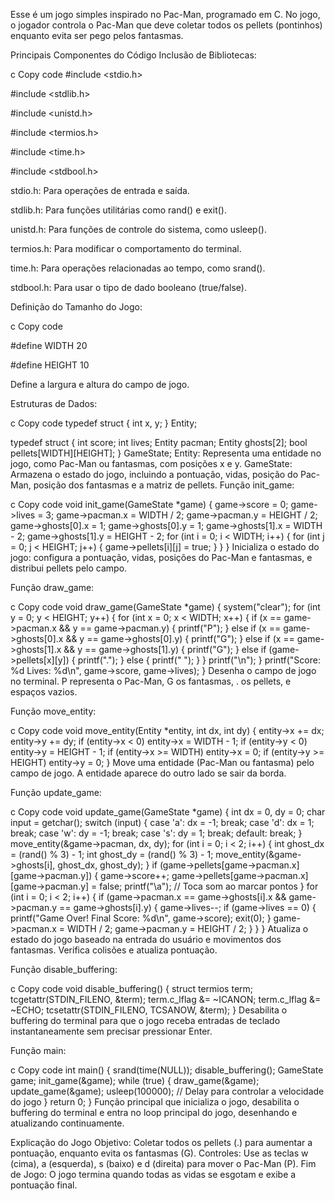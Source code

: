 Esse é um jogo simples inspirado no Pac-Man, programado em C. No jogo, o jogador controla o Pac-Man que deve coletar todos os pellets (pontinhos) enquanto evita ser pego pelos fantasmas.

Principais Componentes do Código
Inclusão de Bibliotecas:

c
Copy code
#include <stdio.h>

#include <stdlib.h>

#include <unistd.h>

#include <termios.h>

#include <time.h>

#include <stdbool.h>

stdio.h: Para operações de entrada e saída.

stdlib.h: Para funções utilitárias como rand() e exit().

unistd.h: Para funções de controle do sistema, como usleep().

termios.h: Para modificar o comportamento do terminal.

time.h: Para operações relacionadas ao tempo, como srand().

stdbool.h: Para usar o tipo de dado booleano (true/false).

Definição do Tamanho do Jogo:

c
Copy code

#define WIDTH 20

#define HEIGHT 10

Define a largura e altura do campo de jogo.

Estruturas de Dados:

c
Copy code
typedef struct {
    int x, y;
} Entity;

typedef struct {
    int score;
    int lives;
    Entity pacman;
    Entity ghosts[2];
    bool pellets[WIDTH][HEIGHT];
} GameState;
Entity: Representa uma entidade no jogo, como Pac-Man ou fantasmas, com posições x e y.
GameState: Armazena o estado do jogo, incluindo a pontuação, vidas, posição do Pac-Man, posição dos fantasmas e a matriz de pellets.
Função init_game:

c
Copy code
void init_game(GameState *game) {
    game->score = 0;
    game->lives = 3;
    game->pacman.x = WIDTH / 2;
    game->pacman.y = HEIGHT / 2;
    game->ghosts[0].x = 1;
    game->ghosts[0].y = 1;
    game->ghosts[1].x = WIDTH - 2;
    game->ghosts[1].y = HEIGHT - 2;
    for (int i = 0; i < WIDTH; i++) {
        for (int j = 0; j < HEIGHT; j++) {
            game->pellets[i][j] = true;
        }
    }
}
Inicializa o estado do jogo: configura a pontuação, vidas, posições do Pac-Man e fantasmas, e distribui pellets pelo campo.

Função draw_game:

c
Copy code
void draw_game(GameState *game) {
    system("clear");
    for (int y = 0; y < HEIGHT; y++) {
        for (int x = 0; x < WIDTH; x++) {
            if (x == game->pacman.x && y == game->pacman.y) {
                printf("P");
            } else if (x == game->ghosts[0].x && y == game->ghosts[0].y) {
                printf("G");
            } else if (x == game->ghosts[1].x && y == game->ghosts[1].y) {
                printf("G");
            } else if (game->pellets[x][y]) {
                printf(".");
            } else {
                printf(" ");
            }
        }
        printf("\\n");
    }
    printf("Score: %d  Lives: %d\\n", game->score, game->lives);
}
Desenha o campo de jogo no terminal. P representa o Pac-Man, G os fantasmas, . os pellets, e espaços vazios.

Função move_entity:

c
Copy code
void move_entity(Entity *entity, int dx, int dy) {
    entity->x += dx;
    entity->y += dy;
    if (entity->x < 0) entity->x = WIDTH - 1;
    if (entity->y < 0) entity->y = HEIGHT - 1;
    if (entity->x >= WIDTH) entity->x = 0;
    if (entity->y >= HEIGHT) entity->y = 0;
}
Move uma entidade (Pac-Man ou fantasma) pelo campo de jogo. A entidade aparece do outro lado se sair da borda.

Função update_game:

c
Copy code
void update_game(GameState *game) {
    int dx = 0, dy = 0;
    char input = getchar();
    switch (input) {
        case 'a': dx = -1; break;
        case 'd': dx = 1; break;
        case 'w': dy = -1; break;
        case 's': dy = 1; break;
        default: break;
    }
    move_entity(&game->pacman, dx, dy);
    for (int i = 0; i < 2; i++) {
        int ghost_dx = (rand() % 3) - 1;
        int ghost_dy = (rand() % 3) - 1;
        move_entity(&game->ghosts[i], ghost_dx, ghost_dy);
    }
    if (game->pellets[game->pacman.x][game->pacman.y]) {
        game->score++;
        game->pellets[game->pacman.x][game->pacman.y] = false;
        printf("\\a");  // Toca som ao marcar pontos
    }
    for (int i = 0; i < 2; i++) {
        if (game->pacman.x == game->ghosts[i].x && game->pacman.y == game->ghosts[i].y) {
            game->lives--;
            if (game->lives == 0) {
                printf("Game Over! Final Score: %d\\n", game->score);
                exit(0);
            }
            game->pacman.x = WIDTH / 2;
            game->pacman.y = HEIGHT / 2;
        }
    }
}
Atualiza o estado do jogo baseado na entrada do usuário e movimentos dos fantasmas. Verifica colisões e atualiza pontuação.

Função disable_buffering:

c
Copy code
void disable_buffering() {
    struct termios term;
    tcgetattr(STDIN_FILENO, &term);
    term.c_lflag &= ~ICANON;
    term.c_lflag &= ~ECHO;
    tcsetattr(STDIN_FILENO, TCSANOW, &term);
}
Desabilita o buffering do terminal para que o jogo receba entradas de teclado instantaneamente sem precisar pressionar Enter.

Função main:

c
Copy code
int main() {
    srand(time(NULL));
    disable_buffering();
    GameState game;
    init_game(&game);
    while (true) {
        draw_game(&game);
        update_game(&game);
        usleep(100000);  // Delay para controlar a velocidade do jogo
    }
    return 0;
}
Função principal que inicializa o jogo, desabilita o buffering do terminal e entra no loop principal do jogo, desenhando e atualizando continuamente.

Explicação do Jogo
Objetivo: Coletar todos os pellets (.) para aumentar a pontuação, enquanto evita os fantasmas (G).
Controles: Use as teclas w (cima), a (esquerda), s (baixo) e d (direita) para mover o Pac-Man (P).
Fim de Jogo: O jogo termina quando todas as vidas se esgotam e exibe a pontuação final.
